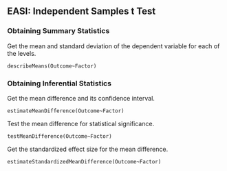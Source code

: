 
## EASI: Independent Samples t Test

### Obtaining Summary Statistics

Get the mean and standard deviation of the dependent variable for each of the levels.

```{r}
describeMeans(Outcome~Factor)
```

### Obtaining Inferential Statistics

Get the mean difference and its confidence interval.

```{r}
estimateMeanDifference(Outcome~Factor)
```

Test the mean difference for statistical significance.

```{r}
testMeanDifference(Outcome~Factor)
```

Get the standardized effect size for the mean difference.

```{r}
estimateStandardizedMeanDifference(Outcome~Factor)
```
